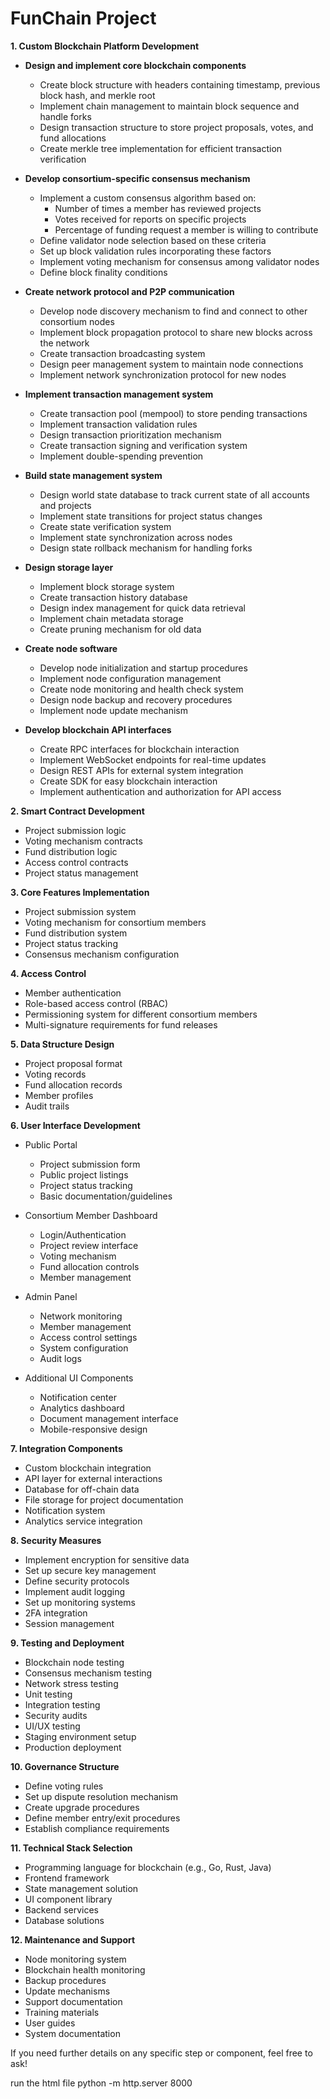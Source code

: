 # FunChain Project

**1. Custom Blockchain Platform Development**

- **Design and implement core blockchain components**
  * Create block structure with headers containing timestamp, previous block hash, and merkle root
  * Implement chain management to maintain block sequence and handle forks
  * Design transaction structure to store project proposals, votes, and fund allocations
  * Create merkle tree implementation for efficient transaction verification

- **Develop consortium-specific consensus mechanism**
  * Implement a custom consensus algorithm based on:
    - Number of times a member has reviewed projects
    - Votes received for reports on specific projects
    - Percentage of funding request a member is willing to contribute
  * Define validator node selection based on these criteria
  * Set up block validation rules incorporating these factors
  * Implement voting mechanism for consensus among validator nodes
  * Define block finality conditions

- **Create network protocol and P2P communication**
  * Develop node discovery mechanism to find and connect to other consortium nodes
  * Implement block propagation protocol to share new blocks across the network
  * Create transaction broadcasting system
  * Design peer management system to maintain node connections
  * Implement network synchronization protocol for new nodes

- **Implement transaction management system**
  * Create transaction pool (mempool) to store pending transactions
  * Implement transaction validation rules
  * Design transaction prioritization mechanism
  * Create transaction signing and verification system
  * Implement double-spending prevention

- **Build state management system**
  * Design world state database to track current state of all accounts and projects
  * Implement state transitions for project status changes
  * Create state verification system
  * Implement state synchronization across nodes
  * Design state rollback mechanism for handling forks

- **Design storage layer**
  * Implement block storage system
  * Create transaction history database
  * Design index management for quick data retrieval
  * Implement chain metadata storage
  * Create pruning mechanism for old data

- **Create node software**
  * Develop node initialization and startup procedures
  * Implement node configuration management
  * Create node monitoring and health check system
  * Design node backup and recovery procedures
  * Implement node update mechanism

- **Develop blockchain API interfaces**
  * Create RPC interfaces for blockchain interaction
  * Implement WebSocket endpoints for real-time updates
  * Design REST APIs for external system integration
  * Create SDK for easy blockchain interaction
  * Implement authentication and authorization for API access

**2. Smart Contract Development**

- Project submission logic
- Voting mechanism contracts
- Fund distribution logic
- Access control contracts
- Project status management

**3. Core Features Implementation**

- Project submission system
- Voting mechanism for consortium members
- Fund distribution system
- Project status tracking
- Consensus mechanism configuration

**4. Access Control**

- Member authentication
- Role-based access control (RBAC)
- Permissioning system for different consortium members
- Multi-signature requirements for fund releases

**5. Data Structure Design**

- Project proposal format
- Voting records
- Fund allocation records
- Member profiles
- Audit trails

**6. User Interface Development**

- Public Portal
  * Project submission form
  * Public project listings
  * Project status tracking
  * Basic documentation/guidelines

- Consortium Member Dashboard
  * Login/Authentication
  * Project review interface
  * Voting mechanism
  * Fund allocation controls
  * Member management

- Admin Panel
  * Network monitoring
  * Member management
  * Access control settings
  * System configuration
  * Audit logs

- Additional UI Components
  * Notification center
  * Analytics dashboard
  * Document management interface
  * Mobile-responsive design

**7. Integration Components**

- Custom blockchain integration
- API layer for external interactions
- Database for off-chain data
- File storage for project documentation
- Notification system
- Analytics service integration

**8. Security Measures**

- Implement encryption for sensitive data
- Set up secure key management
- Define security protocols
- Implement audit logging
- Set up monitoring systems
- 2FA integration
- Session management

**9. Testing and Deployment**

- Blockchain node testing
- Consensus mechanism testing
- Network stress testing
- Unit testing
- Integration testing
- Security audits
- UI/UX testing
- Staging environment setup
- Production deployment

**10. Governance Structure**

- Define voting rules
- Set up dispute resolution mechanism
- Create upgrade procedures
- Define member entry/exit procedures
- Establish compliance requirements

**11. Technical Stack Selection**

- Programming language for blockchain (e.g., Go, Rust, Java)
- Frontend framework
- State management solution
- UI component library
- Backend services
- Database solutions

**12. Maintenance and Support**

- Node monitoring system
- Blockchain health monitoring
- Backup procedures
- Update mechanisms
- Support documentation
- Training materials
- User guides
- System documentation

If you need further details on any specific step or component, feel free to ask!


run the html file  python -m http.server 8000    
